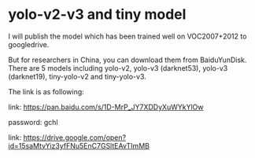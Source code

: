 # yolo-v2-v3 and tiny model
I will publish the model which has been trained well on VOC2007+2012 to googledrive.

But for researchers in China, you can download them from BaiduYunDisk. 
There are 5 models including yolo-v2, yolo-v3 (darknet53), yolo-v3 (darknet19), tiny-yolo-v2 and tiny-yolo-v3.

The link is as following: 

link: https://pan.baidu.com/s/1D-MrP_JY7XDDyXuWYkYlOw 

password: gchl

link: https://drive.google.com/open?id=15saMtvYiz3yfFNu5EnC7GSltEAvTImMB
